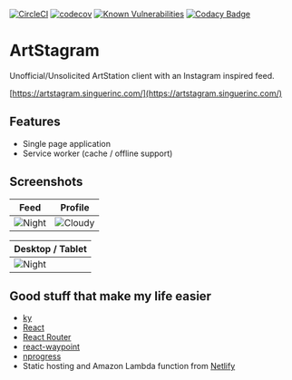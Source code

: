 [![CircleCI](https://circleci.com/gh/singuerinc/artstagram/tree/master.svg?style=svg)](https://circleci.com/gh/singuerinc/artstagram/tree/master) [![codecov](https://codecov.io/gh/singuerinc/artstagram/branch/master/graph/badge.svg)](https://codecov.io/gh/singuerinc/artstagram) [![Known Vulnerabilities](https://snyk.io/test/github/singuerinc/artstagram/badge.svg)](https://snyk.io/test/github/singuerinc/artstagram) [![Codacy Badge](https://api.codacy.com/project/badge/Grade/017484db6b3548f4b63e1be6e72d4e8f)](https://www.codacy.com/app/nahuel.scotti/artstagram)

# ArtStagram

Unofficial/Unsolicited ArtStation client with an Instagram inspired feed.

[https://artstagram.singuerinc.com/](https://artstagram.singuerinc.com/)

## Features

- Single page application
- Service worker (cache / offline support)

## Screenshots

| Feed                               | Profile                                |
| ---------------------------------- | -------------------------------------- |
| ![Night](./docs/feed-mobile-1.png) | ![Cloudy](./docs/profile-mobile-1.png) |

| Desktop / Tablet
| -----------------------------------
| ![Night](./docs/feed-desktop-1.png)

## Good stuff that make my life easier

- [ky](https://github.com/sindresorhus/ky)
- [React](https://reactjs.org/)
- [React Router](https://github.com/ReactTraining/react-router)
- [react-waypoint](https://github.com/brigade/react-waypoint)
- [nprogress](https://github.com/rstacruz/nprogress)
- Static hosting and Amazon Lambda function from [Netlify](https://www.netlify.com/)
